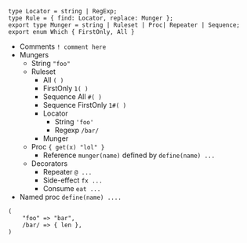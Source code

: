 ```
type Locator = string | RegExp;
type Rule = { find: Locator, replace: Munger };
export type Munger = string | Ruleset | Proc| Repeater | Sequence;
export enum Which { FirstOnly, All }
```
* Comments `! comment here`
* Mungers
    * String `"foo"`
    * Ruleset 
        * All `( )`
        * FirstOnly `1( )`
        * Sequence All `#( )`
        * Sequence FirstOnly `1#( )`
        * Locator
            * String `'foo'`
            * Regexp `/bar/`
        * Munger
    * Proc `{ get(x) "lol" }`
        * Reference `munger(name)` defined by `define(name) ...`
    * Decorators
        * Repeater `@ ...`
        * Side-effect `fx ...`
        * Consume `eat ...`
* Named proc `define(name) ....`


```
(
    "foo" => "bar",
    /bar/ => { len },
)
```